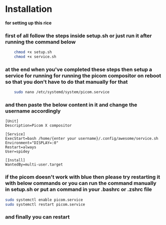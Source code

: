 # Installation
**for setting up this rice**

### first of all follow the steps inside setup.sh or just run it after running the command below

```bash
    chmod +x setup.sh
    chmod +x service.sh
```
### at the end when you've completed these steps then setup a service for running for running the picom compositor on reboot so that you don't have to do that manually for that

```bash
    sudo nano /etc/systemd/system/picom.service
```
### and then paste the below content in it and change the username accordingly
```
[Unit]
Description=Picom X compositor

[Service]
ExecStart=bash /home/{enter your username}/.config/awesome/service.sh
Environment="DISPLAY=:0"
Restart=always
User=spidey

[Install]
WantedBy=multi-user.target
```

### if the picom doesn't work with blue then please try restarting it with below commands or you can run the command manually in setup.sh or put an command in your .bashrc or .zshrc file

```bash
sudo systemctl enable picom.service
sudo systemctl restart picom.service
```

### and finally you can restart 